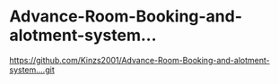 # Advance-Room-Booking-and-alotment-system...
https://github.com/Kinzs2001/Advance-Room-Booking-and-alotment-system....git
